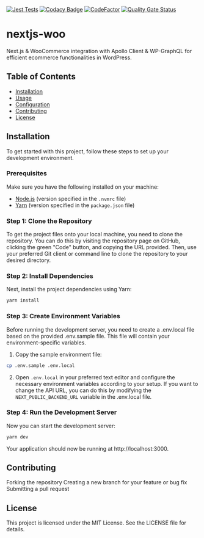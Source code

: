 [![Jest Tests](https://github.com/pooriaset/nextjs-woo/actions/workflows/ci.yml/badge.svg)](https://github.com/pooriaset/nextjs-woo/actions/workflows/ci.yml)
[![Codacy Badge](https://app.codacy.com/project/badge/Grade/44a0c5c74885490cbecbca9fa80d154b)](https://app.codacy.com/gh/pooriaset/nextjs-woo/dashboard?utm_source=gh&utm_medium=referral&utm_content=&utm_campaign=Badge_grade)
[![CodeFactor](https://www.codefactor.io/repository/github/pooriaset/nextjs-woo/badge)](https://www.codefactor.io/repository/github/pooriaset/nextjs-woo)
[![Quality Gate Status](https://sonarcloud.io/api/project_badges/measure?project=pooriaset_nextjs-woo&metric=alert_status)](https://sonarcloud.io/summary/new_code?id=pooriaset_nextjs-woo)

# nextjs-woo

Next.js & WooCommerce integration with Apollo Client & WP-GraphQL for efficient ecommerce functionalities in WordPress.

## Table of Contents

- [Installation](#installation)
- [Usage](#usage)
- [Configuration](#configuration)
- [Contributing](#contributing)
- [License](#license)

## Installation

To get started with this project, follow these steps to set up your development environment.

### Prerequisites

Make sure you have the following installed on your machine:

- [Node.js](https://nodejs.org/) (version specified in the `.nvmrc` file)
- [Yarn](https://yarnpkg.com/) (version specified in the `package.json` file)

### Step 1: Clone the Repository

To get the project files onto your local machine, you need to clone the repository. You can do this by visiting the repository page on GitHub, clicking the green "Code" button, and copying the URL provided. Then, use your preferred Git client or command line to clone the repository to your desired directory.

### Step 2: Install Dependencies

Next, install the project dependencies using Yarn:

```bash
yarn install
```

### Step 3: Create Environment Variables

Before running the development server, you need to create a .env.local file based on the provided .env.sample file. This file will contain your environment-specific variables.

1. Copy the sample environment file:

```bash
cp .env.sample .env.local
```

2. Open `.env.local` in your preferred text editor and configure the necessary environment variables according to your setup. If you want to change the API URL, you can do this by modifying the `NEXT_PUBLIC_BACKEND_URL` variable in the .env.local file.

### Step 4: Run the Development Server

Now you can start the development server:

```bash
yarn dev
```

Your application should now be running at http://localhost:3000.

## Contributing

Forking the repository
Creating a new branch for your feature or bug fix
Submitting a pull request

## License

This project is licensed under the MIT License. See the LICENSE file for details.
